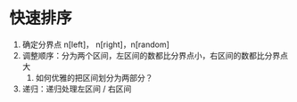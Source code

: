 # 快速排序
1. 确定分界点 n[left]， n[right]，n[random]
2. 调整顺序：分为两个区间，左区间的数都比分界点小，右区间的数都比分界点大
   1. 如何优雅的把区间划分为两部分？
3. 递归：递归处理左区间 / 右区间